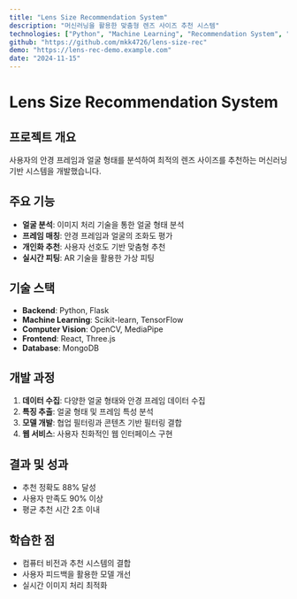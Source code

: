 ```yaml
---
title: "Lens Size Recommendation System"
description: "머신러닝을 활용한 맞춤형 렌즈 사이즈 추천 시스템"
technologies: ["Python", "Machine Learning", "Recommendation System", "Flask"]
github: "https://github.com/mkk4726/lens-size-rec"
demo: "https://lens-rec-demo.example.com"
date: "2024-11-15"
---
```


# Lens Size Recommendation System

## 프로젝트 개요
사용자의 안경 프레임과 얼굴 형태를 분석하여 최적의 렌즈 사이즈를 추천하는 머신러닝 기반 시스템을 개발했습니다.

## 주요 기능
- **얼굴 분석**: 이미지 처리 기술을 통한 얼굴 형태 분석
- **프레임 매칭**: 안경 프레임과 얼굴의 조화도 평가
- **개인화 추천**: 사용자 선호도 기반 맞춤형 추천
- **실시간 피팅**: AR 기술을 활용한 가상 피팅

## 기술 스택
- **Backend**: Python, Flask
- **Machine Learning**: Scikit-learn, TensorFlow
- **Computer Vision**: OpenCV, MediaPipe
- **Frontend**: React, Three.js
- **Database**: MongoDB

## 개발 과정
1. **데이터 수집**: 다양한 얼굴 형태와 안경 프레임 데이터 수집
2. **특징 추출**: 얼굴 형태 및 프레임 특성 분석
3. **모델 개발**: 협업 필터링과 콘텐츠 기반 필터링 결합
4. **웹 서비스**: 사용자 친화적인 웹 인터페이스 구현

## 결과 및 성과
- 추천 정확도 88% 달성
- 사용자 만족도 90% 이상
- 평균 추천 시간 2초 이내

## 학습한 점
- 컴퓨터 비전과 추천 시스템의 결합
- 사용자 피드백을 활용한 모델 개선
- 실시간 이미지 처리 최적화
